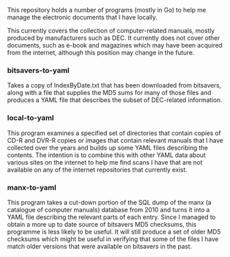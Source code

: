 
This repository holds a number of programs (mostly in Go) to help me manage the electronic documents that I have locally.

This currently covers the collection of computer-related manuals, mostly produced by manufacturers such as DEC. It currently does not cover other documents, such as e-book and magazines which may have been acquired from the internet, although this position may change in the future.

### bitsavers-to-yaml

Takes a copy of IndexByDate.txt that has been downloaded from bitsavers, along with a file that supplies the MD5 sums for many of those files and produces a YAML file that describes the subset of DEC-related information.

### local-to-yaml

This program examines a specified set of directories that contain copies of CD-R and DVR-R copies or images that contain relevant manuals that I have collected over the years and builds up some YAML files describing the contents.
The intention is to combine this with other YAML data about various sites on the internet to help me find scans I have that are not available on any of the internet repositories that currently exist.

### manx-to-yaml

This program takes a cut-down portion of the SQL dump of the manx (a catalogue of computer manuals) database from 2010 and turns it into a YAML file describing the relevant parts of each entry. Since I managed to obtain a more up to date source of bitsavers MD5 checksums, this programme is less likely to be useful. It will still produce a set of older MD5 checksums which might be useful in verifying that some of the files I have match older versions that were available on bitsavers in the past.

